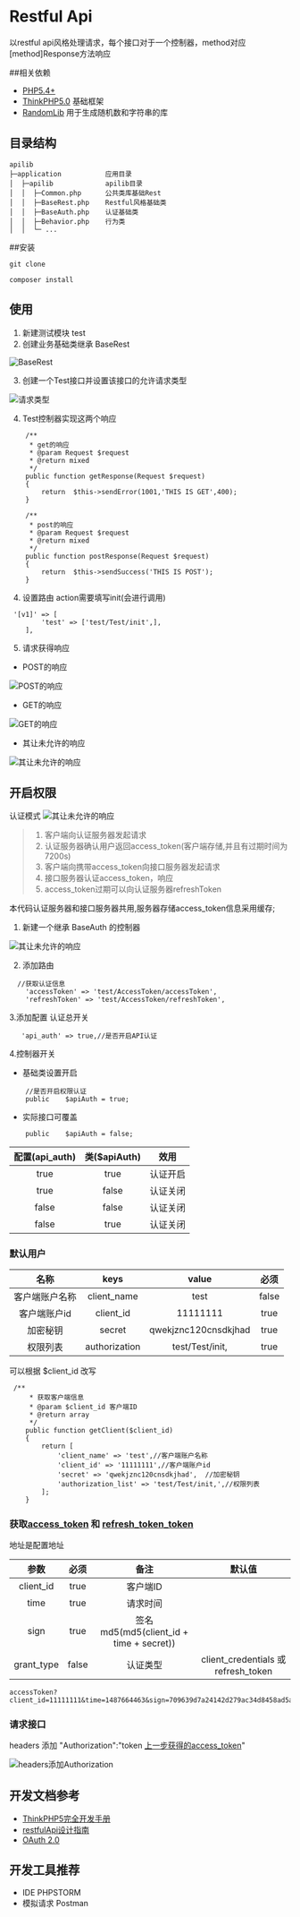 Restful Api 
===============
以restful api风格处理请求，每个接口对于一个控制器，method对应[method]Response方法响应
 
 
##相关依赖
 - [PHP5.4+]()
 - [ThinkPHP5.0](https://github.com/top-think/think) 基础框架
 - [RandomLib](https://github.com/ircmaxell/RandomLib) 用于生成随机数和字符串的库
 

## 目录结构


~~~
apilib
├─application           应用目录
│  ├─apilib             apilib目录
│  │  ├─Common.php      公共类库基础Rest
│  │  ├─BaseRest.php    Restful风格基础类
│  │  ├─BaseAuth.php    认证基础类
│  │  ├─Behavior.php    行为类
│  │  └─ ...            

~~~


##安装

```
git clone 
    
composer install
```
## 使用

 1. 新建测试模块 test
 2. 创建业务基础类继承 BaseRest
 

![BaseRest](./doc/images/1.png)

 3. 创建一个Test接口并设置该接口的允许请求类型 
 
![请求类型](./doc/images/2.png)

 4. Test控制器实现这两个响应
 

```
    /**
     * get的响应
     * @param Request $request
     * @return mixed
     */
    public function getResponse(Request $request)
    {
        return  $this->sendError(1001,'THIS IS GET',400);
    }

    /**
     * post的响应
     * @param Request $request
     * @return mixed
     */
    public function postResponse(Request $request)
    {
        return  $this->sendSuccess('THIS IS POST');
    }

```
 
 4. 设置路由 action需要填写init(会进行调用)
 
```
 '[v1]' => [
        'test' => ['test/Test/init',],
    ],
```
 5. 请求获得响应
 
 
 - POST的响应
 
 
![POST的响应](./doc/images/3.png)


 - GET的响应
 
 
![GET的响应](./doc/images/4.png)
 
 - 其让未允许的响应
 
 
![其让未允许的响应](./doc/images/5.png)



## 开启权限
  认证模式
![其让未允许的响应](./doc/images/7.png)

> 1. 客户端向认证服务器发起请求
> 2. 认证服务器确认用户返回access_token(客户端存储,并且有过期时间为7200s)
> 3. 客户端向携带access_token向接口服务器发起请求
> 4. 接口服务器认证access_token，响应
> 5. access_token过期可以向认证服务器refreshToken

本代码认证服务器和接口服务器共用,服务器存储access_token信息采用缓存;



 1. 新建一个继承 BaseAuth 的控制器
 
 
![其让未允许的响应](./doc/images/6.png)


 2. 添加路由
 
```
  //获取认证信息
    'accessToken' => 'test/AccessToken/accessToken',
    'refreshToken' => 'test/AccessToken/refreshToken',
```

 3.添加配置 认证总开关
 
```
   'api_auth' => true,//是否开启API认证
```

 4.控制器开关 
  - 基础类设置开启
  
```
    //是否开启权限认证
    public    $apiAuth = true;
```
 - 实际接口可覆盖
    
```
    public    $apiAuth = false;
```


|配置(api_auth)|类($apiAuth)|效用|
|:---:|:---:|:---:|
|true|true|认证开启|
|true|false|认证关闭|
|false|false|认证关闭|
|false|true|认证关闭|


### 默认用户

|名称|keys|value|必须|
|:---:|:---:|:---:|:---:|
|客户端账户名称|client_name|test|false|
|客户端账户id|client_id|11111111|true|
|加密秘钥|secret|qwekjznc120cnsdkjhad|true|
|权限列表|authorization|test/Test/init,|true|

可以根据 $client_id 改写


```
 /**
     * 获取客户端信息
     * @param $client_id 客户端ID
     * @return array
     */
    public function getClient($client_id)
    {
        return [
            'client_name' => 'test',//客户端账户名称
            'client_id' => '11111111',//客户端账户id
            'secret' => 'qwekjznc120cnsdkjhad',  //加密秘钥
            'authorization_list' => 'test/Test/init,',//权限列表
        ];
    }

```



### 获取[access_token](host/accessToken) 和  [refresh_token_token](host/refreshToken)
地址是配置地址



|参数|必须|备注|默认值|
|:---:|:---:|:---:|:---:|
|client_id|true|客户端ID||
|time|true|请求时间||
|sign|true|签名md5(md5(client_id + time + secret))||
|grant_type|false|认证类型| client_credentials 或 refresh_token |


```
accessToken?client_id=11111111&time=1487664463&sign=709639d7a24142d279ac34d8458ad5af&grant_type=client_credentials
```
 
 

### 请求接口 


headers  添加 "Authorization":"token [上一步获得的access_token]()"
  
![headers添加Authorization](./doc/images/9.png)





## 开发文档参考


 - [ThinkPHP5完全开发手册](http://www.kancloud.cn/manual/thinkphp5)
 - [restfulApi设计指南](http://www.ruanyifeng.com/blog/2014/05/restful_api.html)
 - [OAuth 2.0](http://www.ruanyifeng.com/blog/2014/05/oauth_2_0.html)
 
 

## 开发工具推荐
 - IDE PHPSTORM
 - 模拟请求 Postman


